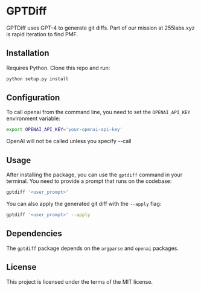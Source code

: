 # GPTDiff

GPTDiff uses GPT-4 to generate git diffs. Part of our mission at 255labs.xyz is rapid iteration to find PMF.

## Installation

Requires Python. Clone this repo and run:

```bash
python setup.py install
```

## Configuration

To call openai from the command line, you need to set the `OPENAI_API_KEY` environment variable:

```bash
export OPENAI_API_KEY='your-openai-api-key'
```

OpenAI will not be called unless you specify --call

## Usage

After installing the package, you can use the `gptdiff` command in your terminal. You need to provide a prompt that runs on the codebase:

```bash
gptdiff '<user_prompt>'
```

You can also apply the generated git diff with the `--apply` flag:

```bash
gptdiff '<user_prompt>' --apply
```

## Dependencies

The `gptdiff` package depends on the `argparse` and `openai` packages.

## License

This project is licensed under the terms of the MIT license.

